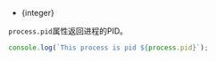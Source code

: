 <!-- YAML
added: v0.1.15
-->

* {integer}

`process.pid`属性返回进程的PID。

```js
console.log(`This process is pid ${process.pid}`);
```

